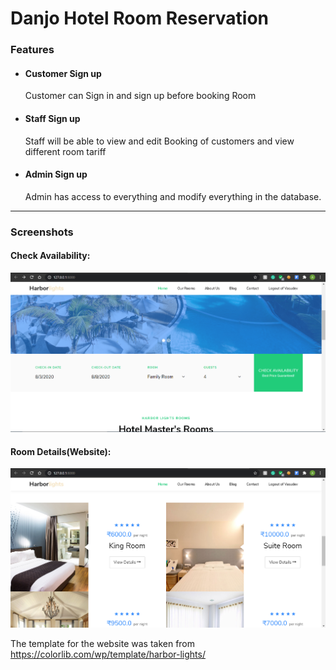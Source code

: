 # Danjo Hotel Room Reservation 


### Features
* <h4>Customer Sign up</h4>

   Customer can Sign in and sign up before booking Room
* <h4>Staff Sign up</h4>

   Staff will be able to view and edit Booking of customers and view different room tariff
* <h4>Admin Sign up</h4>

   Admin has access to everything and modify everything in the database.
   
___
### Screenshots

#### Check Availability:
![availability check](https://github.com/AnirudhVasudev47/Django/blob/master/Hotel%20website%20Screenshots/Availability%20check.png "Check Room Availbility")
#### Room Details(Website):
![Room Details Website](https://github.com/AnirudhVasudev47/Django/blob/master/Hotel%20website%20Screenshots/Rooms.png "Room Details(Website)")

The template for the website was taken from https://colorlib.com/wp/template/harbor-lights/
